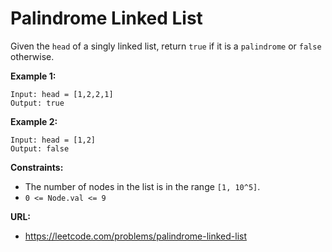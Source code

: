 # Palindrome Linked List

Given the `head` of a singly linked list, return `true` if it is a `palindrome` or `false` otherwise.


**Example 1:**

```
Input: head = [1,2,2,1]
Output: true
```

**Example 2:**

```
Input: head = [1,2]
Output: false
```

**Constraints:**

* The number of nodes in the list is in the range `[1, 10^5]`.
* `0 <= Node.val <= 9`

**URL:**
* https://leetcode.com/problems/palindrome-linked-list
